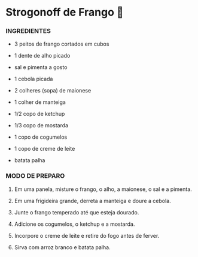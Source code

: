 # Strogonoff de Frango :chicken:
### INGREDIENTES

-   3  peitos de frango cortados em cubos
    
-   1 dente de alho picado
    
-   sal e pimenta a gosto
    
-   1 cebola picada
    
-   2 colheres (sopa) de maionese
    
-   1 colher de manteiga
    
-   1/2  copo de ketchup
    
-   1/3 copo de mostarda
    
-   1 copo de cogumelos
    
-   1 copo de creme de leite
    
-   batata palha

### MODO DE PREPARO

 1. Em uma panela, misture o frango, o alho, a maionese, o sal e a pimenta.
    
 2. Em uma frigideira grande, derreta a manteiga e doure a cebola.
    
 3. Junte o frango temperado até que esteja dourado.
    
 4. Adicione os cogumelos, o ketchup e a mostarda.
    
 5. Incorpore  o creme de leite e retire do fogo antes de ferver.
    
 6. Sirva com arroz branco e batata palha.